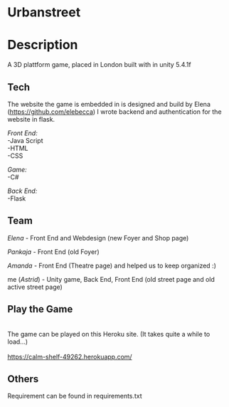 # Urbanstreet

# Description
A 3D plattform game, placed in London built with in unity 5.4.1f

## Tech
The website the game is embedded in is designed and build by Elena (https://github.com/elebecca) 
I wrote backend and authentication for the website in flask. 

*Front End:*
  <br>-Java Script<br>
  -HTML<br>
  -CSS<br>

*Game:*
  <br>-C#

*Back End:*
  <br>-Flask


## Team
*Elena* - Front End and Webdesign (new Foyer and Shop page)<br>

*Pankaja* - Front End (old Foyer) <br>

*Amanda* - Front End (Theatre page) and helped us to keep organized :)<br>

me (*Astrid*) - Unity game, Back End, Front End (old street page and old active street page) <br>

## Play the Game
<br>The game can be played on this Heroku site. (It takes quite a while to load...) <br>
<br> https://calm-shelf-49262.herokuapp.com/ <br>


## Others 

Requirement can be found in requirements.txt 
